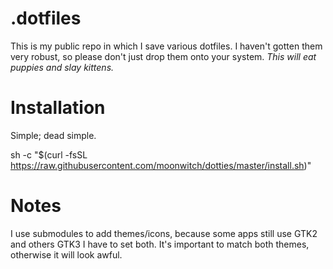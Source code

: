 # .dotfiles

This is my public repo in which I save various dotfiles. I haven't gotten them very robust, so please don't just drop them onto your system. _This will eat puppies and slay kittens._

# Installation

Simple; dead simple.

sh -c "$(curl -fsSL https://raw.githubusercontent.com/moonwitch/dotties/master/install.sh)"

# Notes

I use submodules to add themes/icons, because some apps still use GTK2 and others GTK3 I have to set both. 
It's important to match both themes, otherwise it will look awful.